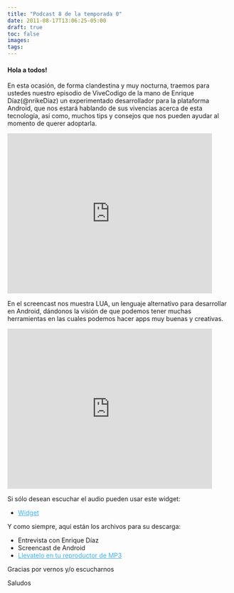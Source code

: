 ```yaml
---
title: "Podcast 8 de la temporada 0"
date: 2011-08-17T13:06:25-05:00
draft: true
toc: false
images:
tags:
---
```


<h4>Hola a todos!</h4>

En esta ocasión, de forma clandestina y muy nocturna, traemos para ustedes nuestro episodio de ViveCodigo de la mano de Enrique Díaz(@nrikeDiaz) un experimentado desarrollador para la plataforma Android, que nos estará hablando de sus vivencias acerca de esta tecnología, así como, muchos tips y consejos que nos pueden ayudar al momento de querer adoptarla.

<iframe src="https://player.vimeo.com/video/27805985?h=5621276f15" width="460" height="360" frameborder="0"></iframe>

En el screencast nos muestra LUA, un lenguaje alternativo para desarrollar en Android, dándonos la visión de que podemos tener muchas herramientas en las cuales podemos hacer apps muy buenas y creativas.

<iframe src="https://player.vimeo.com/video/27806569?h=aa7bc8d0ab5" width="460" height="360" frameborder="0"></iframe>

Si sólo desean escuchar el audio pueden usar este widget:

+ <a target="_blank" href="http://download.macromedia.com/pub/shockwave/cabs/flash/swflash.cab#version=6,0,40,0" style="color:#3eb0ef;"> Widget </a>

Y como siempre, aquí están los archivos para su descarga:

+ Entrevista con Enrique Díaz
+ Screencast de Android
+ <a target="_blank" href="http://s3.amazonaws.com/media.vivecodigo.org/podcast/temporada0/ViveCodigo00x08_a.mp3" style="color:#3eb0ef;"> Llevatelo en tu reproductor de MP3</a>

Gracias por vernos y/o escucharnos

Saludos

